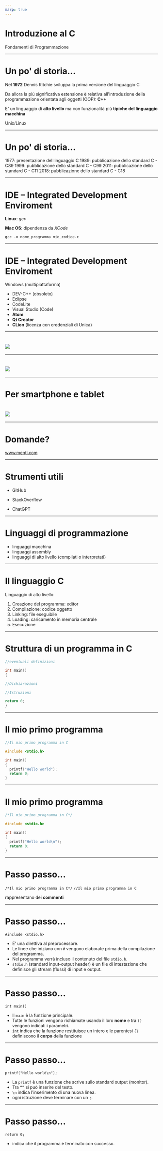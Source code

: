 ```yaml
---
marp: true
---
```


<!-- footer: M. Fraschini - Università degli Studi di Cagliari - AA 2023-2024 -->

<!-- paginate: true -->

<!-- size: 4:3 -->


# Introduzione al C

Fondamenti di Programmazione


---

# Un po' di storia...

Nel **1972** Dennis Ritchie sviluppa la prima versione del linguaggio C

Da allora la più significativa estensione è relativa all'introduzione della programmazione orientata agli oggetti (OOP): **C++**

E' un linguaggio di **alto livello** ma con funzionalità più **tipiche del linguaggio macchina**

Unix/Linux

---

# Un po' di storia...

1977: presentazione del linguaggio C
1989: pubblicazione dello standard C - C89
1999: pubblicazione dello standard C - C99
2011: pubblicazione dello standard C - C11
2018: pubblicazione dello standard C - C18

---
# IDE – Integrated Development Enviroment

**Linux**: *gcc*

**Mac OS**: dipendenza da *XCode*

`gcc -o nome_programma mio_codice.c`

---

# IDE – Integrated Development Enviroment

Windows (multipiattaforma)

- DEV-C++ (obsoleto)
- Eclipse
- CodeLite
- Visual Studio (Code)
- **Atom**
- **Qt Creator**
- **CLion** (licenza con credenziali di Unica)

---

# ![](/Users/matteo/Documents/GitHub/FDP/images/clion.png)


---

# ![](/Users/matteo/Documents/GitHub/FDP/images/clion_guide.png)

---

# Per smartphone e tablet

# ![](/Users/matteo/Documents/GitHub/FDP/images/emu.png)

---

# Domande?

www.menti.com

---

# Strumenti utili

- GitHub

- StackOverflow

- ChatGPT

---

# Linguaggi di programmazione

- linguaggi macchina
- linguaggi assembly
- linguaggi di alto livello (compilati o interpretati)

---

# Il linguaggio C

Linguaggio di alto livello

1. Creazione del programma: editor
2. Compilazione: codice oggetto
3. Linking: file eseguibile
4. Loading: caricamento in memoria centrale
5. Esecuzione


---

# Struttura di un programma in C

```C
//eventuali definizioni

int main()
{

//Dichiarazioni

//Istruzioni

return 0;
}

```

---
# Il mio primo programma
```C
//Il mio primo programma in C

#include <stdio.h>

int main()
{
  printf("Hello world");
  return 0;
}
```

---

# Il mio primo programma
```C
/*Il mio primo programma in C*/

#include <stdio.h>

int main()
{
  printf("Hello world\n");
  return 0;
}
```

---

# Passo passo...

`/*Il mio primo programma in C*/` 
`//Il mio primo programma in C`

rappresentano dei **commenti**

---

# Passo passo...

`#include <stdio.h>`

- E' una direttiva al preprocessore. 
- Le linee che iniziano con `#` vengono elaborate prima della compilazione del programma.
- Nel programma verrà incluso il contenuto del file `stdio.h`.
- `stdio.h` (standard input-output header) è un file di intestazione che definisce gli stream (flussi) di input e output. 

---

# Passo passo...

`int main()`

- Il `main` è la funzione principale.
- Tutte le funzioni vengono richiamate usando il loro **nome** e tra `()` vengono indicati i parametri. 
- `int` indica che la funzione restituisce un intero e le parentesi `{}` definiscono il **corpo** della funzione

---

# Passo passo...

`printf("Hello world\n");`

- La `printf` è una funzione che scrive sullo standard output (monitor). 
- Tra `“”` si può inserire del testo.
- `\n` indica l'inserimento di una nuova linea.
- ogni istruzione deve terminare con un `;`.

---

# Passo passo...

`return 0;`

- indica che il programma è terminato con successo.